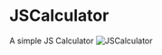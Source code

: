 # JSCalculator
A simple JS Calculator
![JSCalculator](https://github.com/muhammadahmadsiddiqui/JSCalculator/assets/88609498/81fe586a-9346-4804-9b6d-38174a98a7ca)
